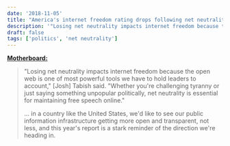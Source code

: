 ```yaml
---
date: '2018-11-05'
title: "America's internet freedom rating drops following net neutrality repeal"
description: '"Losing net neutrality impacts internet freedom because the open web is one of most powerful tools we have to hold leaders to account," [Josh] Tabish said. "Whether you're challenging tyranny or just saying something unpopular politically, net neutrality is essential for maintaining free speech online."'
draft: false
tags: ['politics', 'net neutrality']
---
```


**[Motherboard:](https://motherboard.vice.com/en_us/article/pa979y/americas-internet-freedom-rating-dropped-due-to-the-repeal-of-net-neutrality)**

> "Losing net neutrality impacts internet freedom because the open web is one of most powerful tools we have to hold leaders to account," [Josh] Tabish said. "Whether you're challenging tyranny or just saying something unpopular politically, net neutrality is essential for maintaining free speech online."<!-- excerpt -->
>
> ... in a country like the United States, we'd like to see our public information infrastructure getting more open and transparent, not less, and this year's report is a stark reminder of the direction we're heading in.
